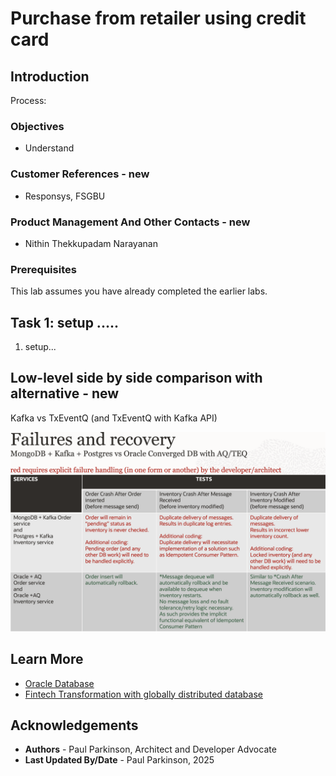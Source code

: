 # Purchase from retailer using credit card

## Introduction

Process:


### Objectives

-  Understand 

### Customer References - new

- Responsys, FSGBU

### Product Management And Other Contacts - new

- Nithin Thekkupadam Narayanan

### Prerequisites

This lab assumes you have already completed the earlier labs.

## Task 1: setup .....

1. setup...

## Low-level side by side comparison with alternative - new

Kafka vs TxEventQ (and TxEventQ with Kafka API)

![Mongo & Postgress & Kafka to Oracle](images/mongopostgreskafka_vs_OracleAQ.png " ")


## Learn More

* [Oracle Database](https://bit.ly/mswsdatabase)
* [Fintech Transformation with globally distributed database](https://www.oracle.com/a/ocom/docs/database/fintech-transformation-with-globally-distributed-database.pdf)

## Acknowledgements
* **Authors** - Paul Parkinson, Architect and Developer Advocate
* **Last Updated By/Date** - Paul Parkinson, 2025

